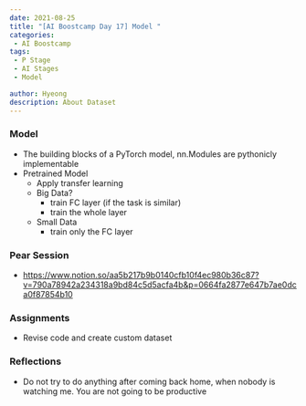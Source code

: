 ```yaml
---
date: 2021-08-25
title: "[AI Boostcamp Day 17] Model "
categories: 
 - AI Boostcamp
tags:
 - P Stage
 - AI Stages
 - Model

author: Hyeong
description: About Dataset 
---
```

### Model
- The building blocks of a PyTorch model, nn.Modules are pythonicly implementable
- Pretrained Model
    - Apply transfer learning
    - Big Data?
        - train FC layer (if the task is similar)
        - train the whole layer 
    - Small Data
        - train only the FC layer

### Pear Session
- https://www.notion.so/aa5b217b9b0140cfb10f4ec980b36c87?v=790a78942a234318a9bd84c5d5acfa4b&p=0664fa2877e647b7ae0dca0f87854b10

### Assignments
- Revise code and create custom dataset

### Reflections
- Do not try to do anything after coming back home, when nobody is watching me. You are not going to be productive


